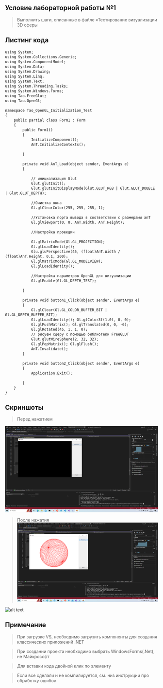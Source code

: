 ## Условие лабораторной работы №1

>Выполнить шаги, описанные в файле «Тестирование визуализации 3D
сферы



## Листинг кода
```
using System;
using System.Collections.Generic;
using System.ComponentModel;
using System.Data;
using System.Drawing;
using System.Linq;
using System.Text;
using System.Threading.Tasks;
using System.Windows.Forms;
using Tao.FreeGlut;
using Tao.OpenGl;

namespace Tao_OpenGL_Initialization_Test
{
    public partial class Form1 : Form
    {
        public Form1()
        {
            InitializeComponent();
            AnT.InitializeContexts();
          
        }

        private void AnT_Load(object sender, EventArgs e)
        {

            // инициализация Glut
            Glut.glutInit(); 
            Glut.glutInitDisplayMode(Glut.GLUT_RGB | Glut.GLUT_DOUBLE | Glut.GLUT_DEPTH);

            //Очистка окна
            Gl.glClearColor(255, 255, 255, 1);

            //Установка порта вывода в соответствии с размерами anT
            Gl.glViewport(0, 0, AnT.Width, AnT.Height);

            //Настройка проекции

            Gl.glMatrixMode(Gl.GL_PROJECTION);
            Gl.glLoadIdentity();
            Glu.gluPerspective(45, (float)AnT.Width / (float)AnT.Height, 0.1, 200);
            Gl.glMatrixMode(Gl.GL_MODELVIEW); 
            Gl.glLoadIdentity();

            //Настройка параметров OpenGL для визуализации
            Gl.glEnable(Gl.GL_DEPTH_TEST);

        }

        private void button1_Click(object sender, EventArgs e)
        {
            Gl.glClear(Gl.GL_COLOR_BUFFER_BIT | Gl.GL_DEPTH_BUFFER_BIT); 
            Gl.glLoadIdentity(); Gl.glColor3f(1.0f, 0, 0); 
            Gl.glPushMatrix(); Gl.glTranslated(0, 0, -6); 
            Gl.glRotated(45, 1, 1, 0);
            // рисуем сферу с помощью библиотеки FreeGLUT
            Glut.glutWireSphere(2, 32, 32); 
            Gl.glPopMatrix(); Gl.glFlush(); 
            AnT.Invalidate();
        }

        private void button2_Click(object sender, EventArgs e)
        {
            Application.Exit();
            
        }
    }
}

```

## Скриншоты
> Перед нажатием

![alt text](../1.png)
> После нажатия
![alt text](../2.png)


![alt text](https://github.com/[mafin1799]/[BMSTU]/?raw=true)
## Примечание

> При загрузке VS, необходимо загрузить компоненты для создания классических приложений .NET

> При создании проекта необходимо выбрать WindowsForms(.Net), не Майкрософт

> Для вставки кода двойной клик по элементу

> Если все сделали и не компилируется, см. низ инструкции про обработку ошибок